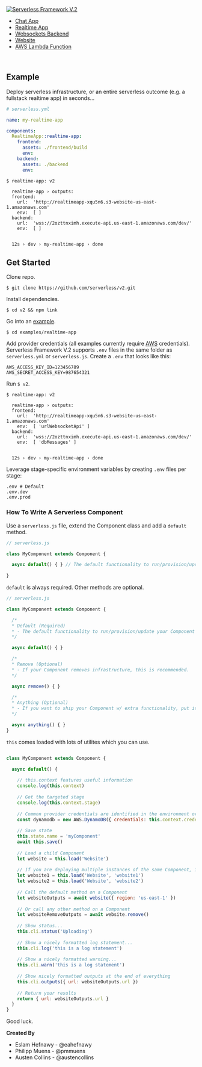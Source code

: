 [![Serverless Framework V.2](https://s3.amazonaws.com/assets.github.serverless/readme-serverless-framework-v2-1.png)](http://serverless.com)

* [Chat App](./examples/chat-app)
* [Realtime App](./examples/realtime-app)
* [Websockets Backend](./examples/socket)
* [Website](./examples/website)
* [AWS Lambda Function](./examples/aws-lambda)

&nbsp;

## Example

Deploy serverless infrastructure, or an entire serverless outcome (e.g. a fullstack realtime app) in seconds...

```yaml
# serverless.yml

name: my-realtime-app

components:
  RealtimeApp::realtime-app:
    frontend:
      assets: ./frontend/build
      env:
    backend:
      assets: ./backend
      env:
```

```console
$ realtime-app: v2

  realtime-app › outputs:
  frontend: 
    url:  'http://realtimeapp-xqu5n6.s3-website-us-east-1.amazonaws.com'
    env:  [ ]
  backend: 
    url:  'wss://2ozttnximh.execute-api.us-east-1.amazonaws.com/dev/'
    env:  [ ]


  12s › dev › my-realtime-app › done
```

## Get Started

Clone repo.

```console
$ git clone https://github.com/serverless/v2.git
```

Install dependencies.

```console
$ cd v2 && npm link
```

Go into an [example](./examples).

```console
$ cd examples/realtime-app
```

Add provider credentials (all examples currently require [AWS](https://aws.amazon.com/) credentials).  Serverless Framework V.2 supports `.env` files in the same folder as `serverless.yml` or `serverless.js`.  Create a `.env` that looks like this:

```text
AWS_ACCESS_KEY_ID=123456789
AWS_SECRET_ACCESS_KEY=987654321
```

Run `$ v2`.

```console
$ realtime-app: v2

  realtime-app › outputs:
  frontend: 
    url:  'http://realtimeapp-xqu5n6.s3-website-us-east-1.amazonaws.com'
    env:  [ 'urlWebsocketApi' ]
  backend: 
    url:  'wss://2ozttnximh.execute-api.us-east-1.amazonaws.com/dev/'
    env:  [ 'dbMessages' ]


  12s › dev › my-realtime-app › done
```

Leverage stage-specific environment variables by creating `.env` files per stage:

```text
.env # Default
.env.dev
.env.prod
```

### How To Write A Serverless Component

Use a `serverless.js` file, extend the Component class and add a `default` method.

```javascript
// serverless.js

class MyComponent extends Component {

  async default() { } // The default functionality to run/provision/update your Component
  
}
```

`default` is always required.  Other methods are optional.

```javascript
// serverless.js

class MyComponent extends Component {

  /*
  * Default (Required)
  * - The default functionality to run/provision/update your Component
  */

  async default() { }

  /*
  * Remove (Optional)
  * - If your Component removes infrastructure, this is recommended.
  */

  async remove() { }

  /*
  * Anything (Optional)
  * - If you want to ship your Component w/ extra functionality, put it in a method.
  */

  async anything() { }
}

```

`this` comes loaded with lots of utilites which you can use.


```javascript

class MyComponent extends Component {

  async default() {
  
    // this.context features useful information
    console.log(this.context)
    
    // Get the targeted stage
    console.log(this.context.stage)
    
    // Common provider credentials are identified in the environment or .env file and added to this.context.credentials
    const dynamodb = new AWS.DynamoDB({ credentials: this.context.credentials.aws })
  
    // Save state
    this.state.name = 'myComponent'
    await this.save()
    
    // Load a child Component
    let website = this.load('Website')
    
    // If you are deploying multiple instances of the same Component, include an instance id. This also pre-fills them with any existing state.
    let website1 = this.load('Website', 'website1')
    let website2 = this.load('Website', 'website2')
    
    // Call the default method on a Component
    let websiteOutputs = await website({ region: 'us-east-1' })
    
    // Or call any other method on a Component
    let websiteRemoveOutputs = await website.remove()
    
    // Show status...
    this.cli.status('Uploading')
    
    // Show a nicely formatted log statement...
    this.cli.log('this is a log statement')
    
    // Show a nicely formatted warning...
    this.cli.warn('this is a log statement')
    
    // Show nicely formatted outputs at the end of everything
    this.cli.outputs({ url: websiteOutputs.url })
    
    // Return your results
    return { url: websiteOutputs.url }
  }
}
```

Good luck.


**Created By**

* Eslam Hefnawy - @eahefnawy
* Philipp Muens - @pmmuens
* Austen Collins - @austencollins
